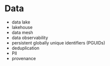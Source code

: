 # Data

* data lake
* lakehouse
* data mesh
* data observability
* persistent globally unique identifiers (PGUIDs)
* deduplication
* PII
* provenance
